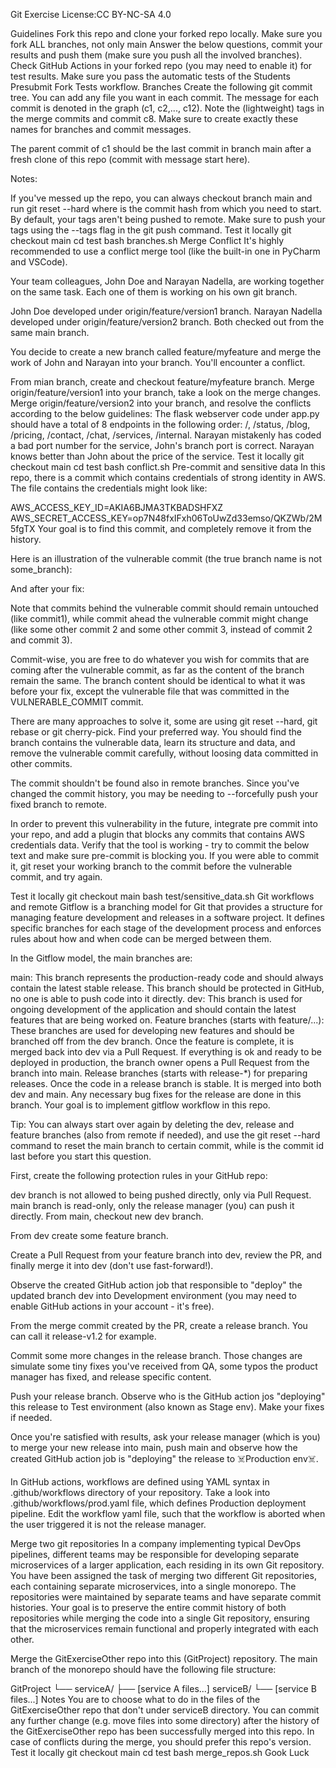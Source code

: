 Git Exercise
License:CC BY-NC-SA 4.0

Guidelines
Fork this repo and clone your forked repo locally. Make sure you fork ALL branches, not only main
Answer the below questions, commit your results and push them (make sure you push all the involved branches).
Check GitHub Actions in your forked repo (you may need to enable it) for test results. Make sure you pass the automatic tests of the Students Presubmit Fork Tests workflow.
Branches
Create the following git commit tree. You can add any file you want in each commit. The message for each commit is denoted in the graph (c1, c2,..., c12). Note the (lightweight) tags in the merge commits and commit c8. Make sure to create exactly these names for branches and commit messages.

The parent commit of c1 should be the last commit in branch main after a fresh clone of this repo (commit with message start here).


Notes:

If you've messed up the repo, you can always checkout branch main and run git reset --hard <commit-id> where <commit-id> is the commit hash from which you need to start.
By default, your tags aren't being pushed to remote. Make sure to push your tags using the --tags flag in the git push command.
Test it locally
git checkout main
cd test
bash branches.sh
Merge Conflict
It's highly recommended to use a conflict merge tool (like the built-in one in PyCharm and VSCode).

Your team colleagues, John Doe and Narayan Nadella, are working together on the same task. Each one of them is working on his own git branch.

John Doe developed under origin/feature/version1 branch.
Narayan Nadella developed under origin/feature/version2 branch.
Both checked out from the same main branch.

You decide to create a new branch called feature/myfeature and merge the work of John and Narayan into your branch. You'll encounter a conflict.

From mian branch, create and checkout feature/myfeature branch.
Merge origin/feature/version1 into your branch, take a look on the merge changes.
Merge origin/feature/version2 into your branch, and resolve the conflicts according to the below guidelines:
The flask webserver code under app.py should have a total of 8 endpoints in the following order: /, /status, /blog, /pricing, /contact, /chat, /services, /internal.
Narayan mistakenly has coded a bad port number for the service, John's branch port is correct.
Narayan knows better than John about the price of the service.
Test it locally
git checkout main
cd test
bash conflict.sh
Pre-commit and sensitive data
In this repo, there is a commit which contains credentials of strong identity in AWS. The file contains the credentials might look like:

AWS_ACCESS_KEY_ID=AKIA6BJMA3TKBADSHFXZ
AWS_SECRET_ACCESS_KEY=op7N48fxIFxh06ToUwZd33emso/QKZWb/2M5fgTX
Your goal is to find this commit, and completely remove it from the history.

Here is an illustration of the vulnerable commit (the true branch name is not some_branch):


And after your fix:


Note that commits behind the vulnerable commit should remain untouched (like commit1), while commit ahead the vulnerable commit might change (like some other commit 2 and some other commit 3, instead of commit 2 and commit 3).

Commit-wise, you are free to do whatever you wish for commits that are coming after the vulnerable commit, as far as the content of the branch remain the same. The branch content should be identical to what it was before your fix, except the vulnerable file that was committed in the VULNERABLE_COMMIT commit.

There are many approaches to solve it, some are using git reset --hard, git rebase or git cherry-pick. Find your preferred way. You should find the branch contains the vulnerable data, learn its structure and data, and remove the vulnerable commit carefully, without loosing data committed in other commits.

The commit shouldn't be found also in remote branches. Since you've changed the commit history, you may be needing to --forcefully push your fixed branch to remote.

In order to prevent this vulnerability in the future, integrate pre commit into your repo, and add a plugin that blocks any commits that contains AWS credentials data. Verify that the tool is working - try to commit the below text and make sure pre-commit is blocking you. If you were able to commit it, git reset your working branch to the commit before the vulnerable commit, and try again.

Test it locally
git checkout main
bash test/sensitive_data.sh
Git workflows and remote
Gitflow is a branching model for Git that provides a structure for managing feature development and releases in a software project. It defines specific branches for each stage of the development process and enforces rules about how and when code can be merged between them.

In the Gitflow model, the main branches are:

main: This branch represents the production-ready code and should always contain the latest stable release. This branch should be protected in GitHub, no one is able to push code into it directly.
dev: This branch is used for ongoing development of the application and should contain the latest features that are being worked on.
Feature branches (starts with feature/...): These branches are used for developing new features and should be branched off from the dev branch. Once the feature is complete, it is merged back into dev via a Pull Request. If everything is ok and ready to be deployed in production, the branch owner opens a Pull Request from the branch into main.
Release branches (starts with release-*) for preparing releases. Once the code in a release branch is stable. It is merged into both dev and main. Any necessary bug fixes for the release are done in this branch.
Your goal is to implement gitflow workflow in this repo.

Tip: You can always start over again by deleting the dev, release and feature branches (also from remote if needed), and use the git reset --hard <commit> command to reset the main branch to certain commit, while <commit> is the commit id last before you start this question.

First, create the following protection rules in your GitHub repo:

dev branch is not allowed to being pushed directly, only via Pull Request.
main branch is read-only, only the release manager (you) can push it directly.
From main, checkout new dev branch.

From dev create some feature branch.

Create a Pull Request from your feature branch into dev, review the PR, and finally merge it into dev (don't use fast-forward!).

Observe the created GitHub action job that responsible to "deploy" the updated branch dev into Development environment (you may need to enable GitHub actions in your account - it's free).

From the merge commit created by the PR, create a release branch. You can call it release-v1.2 for example.

Commit some more changes in the release branch. Those changes are simulate some tiny fixes you've received from QA, some typos the product manager has fixed, and release specific content.

Push your release branch. Observe who is the GitHub action jos "deploying" this release to Test environment (also known as Stage env). Make your fixes if needed.

Once you're satisfied with results, ask your release manager (which is you) to merge your new release into main, push main and observe how the created GitHub action job is "deploying" the release to ☠️Production env☠️.

In GitHub actions, workflows are defined using YAML syntax in .github/workflows directory of your repository. Take a look into .github/workflows/prod.yaml file, which defines Production deployment pipeline. Edit the workflow yaml file, such that the workflow is aborted when the user triggered it is not the release manager.

Merge two git repositories
In a company implementing typical DevOps pipelines, different teams may be responsible for developing separate microservices of a larger application, each residing in its own Git repository. You have been assigned the task of merging two different Git repositories, each containing separate microservices, into a single monorepo. The repositories were maintained by separate teams and have separate commit histories. Your goal is to preserve the entire commit history of both repositories while merging the code into a single Git repository, ensuring that the microservices remain functional and properly integrated with each other.

Merge the GitExerciseOther repo into this (GitProject) repository. The main branch of the monorepo should have the following file structure:

GitProject
└── serviceA/
        ├── [service A files...]
    serviceB/
        └── [service B files...]
Notes
You are to choose what to do in the files of the GitExerciseOther repo that don't under serviceB directory.
You can commit any further change (e.g. move files into some directory) after the history of the GitExerciseOther repo has been successfully merged into this repo.
In case of conflicts during the merge, you should prefer this repo's version.
Test it locally
git checkout main
cd test
bash merge_repos.sh
Gook Luck
